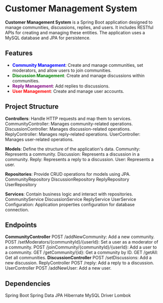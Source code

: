 # Customer Management System

**Customer Management System** is a Spring Boot application designed to manage communities, discussions, replies, and users. It includes RESTful APIs for creating and managing these entities. The application uses a MySQL database and JPA for persistence.

## Features

- <span style="color:blue;"><b>Community Management</b></span>: Create and manage communities, set moderators, and allow users to join communities.
- <span style="color:green;"><b>Discussion Management</b></span>: Create and manage discussions within communities.
- <span style="color:purple;"><b>Reply Management</b></span>: Add replies to discussions.
- <span style="color:red;"><b>User Management</b></span>: Create and manage user accounts.

## Project Structure

**Controllers**: Handle HTTP requests and map them to services.
CommunityController: Manages community-related operations.
DiscussionController: Manages discussion-related operations.
ReplyController: Manages reply-related operations.
UserController: Manages user-related operations.

**Models**: Define the structure of the application's data.
Community: Represents a community.
Discussion: Represents a discussion in a community.
Reply: Represents a reply to a discussion.
User: Represents a user.

**Repositories**: Provide CRUD operations for models using JPA.
CommunityRepository
DiscussionRepository
ReplyRepository
UserRepository

**Services**: Contain business logic and interact with repositories.
CommunityService
DiscussionService
ReplyService
UserService
Configuration: Application properties configuration for database connection.


## Endpoints

**CommunityController**
POST /addNewCommunity: Add a new community.
POST /setModerators/{communityId}/{userId}: Set a user as a moderator of a community.
POST /joinCommunity/{communityId}/{userId}: Add a user to a community.
GET /getCommunity/{id}: Get a community by ID.
GET /getAll: Get all communities.
**DiscussionController**
POST /setDiscussions: Add a new discussion.
ReplyController
POST /reply: Add a reply to a discussion.
UserController
POST /addNewUser: Add a new user.

## Dependencies
Spring Boot
Spring Data JPA
Hibernate
MySQL Driver
Lombok
